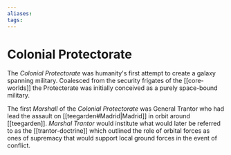 ```yaml
---
aliases:
tags:
---
```


# Colonial Protectorate

The  *Colonial  Protectorate* was  humanity's  first  attempt  to  create a galaxy spanning military.  Coalesced  from the  security  frigates of  the  [[core-worlds]]  the  Protecterate  was  initially conceived  as a  purely space-bound military.   

The first *Marshall* of the  *Colonial  Protectorate* was General Trantor  who  had  lead the assault  on [[teegarden#Madrid|Madrid]] in orbit around [[teegarden]]. *Marshal Trantor*  would  institute  what would later be referred to as the [[trantor-doctrine]] which outlined the  role of orbital forces as ones of supremacy that would support local ground forces in the event of conflict.

